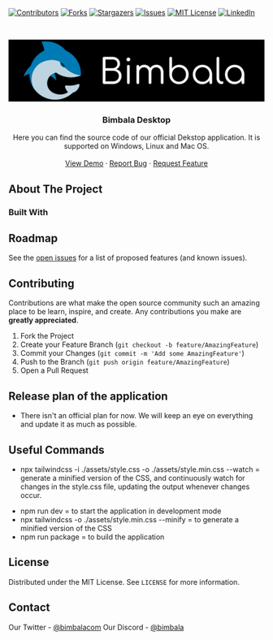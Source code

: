 <!--
*** Thanks for checking out this README Template. If you have a suggestion that would
*** make this better, please fork the repo and create a pull request or simply open
*** an issue with the tag "enhancement".
*** Thanks again! Now go create something AMAZING! :D
***
***
***
*** To avoid retyping too much info. Do a search and replace for the following:
*** github_username, repo, twitter_handle, email
-->





<!-- PROJECT SHIELDS -->
<!--
*** I'm using markdown "reference style" links for readability.
*** Reference links are enclosed in brackets [ ] instead of parentheses ( ).
*** See the bottom of this document for the declaration of the reference variables
*** for contributors-url, forks-url, etc. This is an optional, concise syntax you may use.
*** https://www.markdownguide.org/basic-syntax/#reference-style-links
-->
[![Contributors][contributors-shield]][contributors-url]
[![Forks][forks-shield]][forks-url]
[![Stargazers][stars-shield]][stars-url]
[![Issues][issues-shield]][issues-url]
[![MIT License][license-shield]][license-url]
[![LinkedIn][linkedin-shield]][linkedin-url]



<!-- PROJECT LOGO -->
<br />
<p align="center">
  <a href="https://github.com/Bimbalacom/Desktop">
    <img src=".github/img/bimbalaLogo.png" alt="Bimbala mascot/logo" width="800">
  </a>

  <h3 align="center">Bimbala Desktop</h3>

  <p align="center">
    Here you can find the source code of our official Dekstop application. It is supported on Windows, Linux and Mac OS.
    <br />
    <br />
    <a href="#">View Demo</a>
    ·
    <a href="https://github.com/Bimbalacom/Desktop/issues/new?assignees=&labels=bug&template=bug_report.md&title=">Report Bug</a>
    ·
    <a href="https://github.com/Bimbalacom/Desktop/issues/new?assignees=&labels=enhancement&template=feature_request.md&title=">Request Feature</a>
  </p>
</p>



<!-- TABLE OF CONTENTS -->
<!-- 
## Table of Contents

- [Table of Contents](#table-of-contents)
- [About The Project](#about-the-project)
  - [Built With](#built-with)
- [Roadmap](#roadmap)
- [Contributing](#contributing)
- [Release plan of the website](#release-plan-of-the-website)
- [License](#license)
- [Contact](#contact)
-->


<!-- ABOUT THE PROJECT -->
## About The Project

### Built With



<!-- ROADMAP -->
## Roadmap

See the [open issues](https://github.com/Bimbalacom/Desktop/issues) for a list of proposed features (and known issues).



<!-- CONTRIBUTING -->
## Contributing

Contributions are what make the open source community such an amazing place to be learn, inspire, and create. Any contributions you make are **greatly appreciated**.

1. Fork the Project
2. Create your Feature Branch (`git checkout -b feature/AmazingFeature`)
3. Commit your Changes (`git commit -m 'Add some AmazingFeature'`)
4. Push to the Branch (`git push origin feature/AmazingFeature`)
5. Open a Pull Request

<!-- RELEASE PLAN OF THE APPLICATION-->
## Release plan of the application

- There isn't an official plan for now. We will keep an eye on everything and update it as much as possible.

<!-- Useful Commands -->
## Useful Commands

- npx tailwindcss -i ./assets/style.css -o ./assets/style.min.css --watch = generate a minified version of the CSS, and continuously watch for changes in the style.css file, updating the output whenever changes occur.
* npm run dev = to start the application in development mode
* npx tailwindcss -o ./assets/style.min.css --minify = to generate a minified version of the CSS
* npm run package = to build the application

<!-- LICENSE -->
## License

Distributed under the MIT License. See `LICENSE` for more information.



<!-- CONTACT -->
## Contact

Our Twitter - [@bimbalacom](https://twitter.com/bimbalacom)
Our Discord - [@bimbala](https://bimbala.com/discord)




<!-- MARKDOWN LINKS & IMAGES -->
<!-- https://www.markdownguide.org/basic-syntax/#reference-style-links -->
[contributors-shield]: https://img.shields.io/github/contributors/Bimbalacom/Desktop.svg?style=flat-square
[contributors-url]: https://github.com/Bimbalacom/Desktop/graphs/contributors
[forks-shield]: https://img.shields.io/github/forks/Bimbalacom/Desktop.svg?style=flat-square
[forks-url]: https://github.com/Bimbalacom/Desktop/network/members
[stars-shield]: https://img.shields.io/github/stars/Bimbalacom/Desktop.svg?style=flat-square
[stars-url]: https://github.com/Bimbalacom/Desktop/stargazers
[issues-shield]: https://img.shields.io/github/issues/Bimbalacom/Desktop.svg?style=flat-square
[issues-url]: https://github.com/Bimbalacom/Desktop/issues
[license-shield]: https://img.shields.io/github/license/Bimbalacom/Desktop.svg?style=flat-square
[license-url]: https://github.com/Bimbalacom/Desktop/blob/master/LICENSE.txt
[linkedin-shield]: https://img.shields.io/badge/-LinkedIn-black.svg?style=flat-square&logo=linkedin&colorB=555
[linkedin-url]: https://www.linkedin.com/company/bimbala/
[product-screenshot]: .github/img/demo.png
